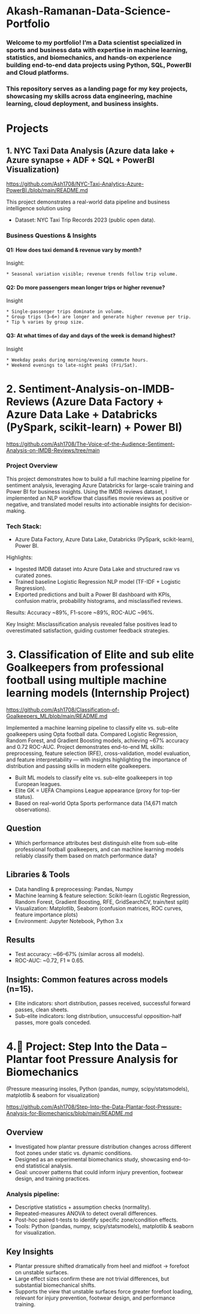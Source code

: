 # Akash-Ramanan-Data-Science-Portfolio

### Welcome to my portfolio! I’m a Data scientist specialized in sports and business data with expertise in machine learning, statistics, and biomechanics, and hands-on experience building end-to-end data projects using Python, SQL, PowerBI and Cloud platforms.

### This repository serves as a landing page for my key projects, showcasing my skills across data engineering, machine learning, cloud deployment, and business insights.


# Projects
## 1. NYC Taxi Data Analysis (Azure data lake + Azure synapse + ADF + SQL + PowerBI Visualization)
https://github.com/Ash1708/NYC-Taxi-Analytics-Azure-PowerBI./blob/main/README.md

This project demonstrates a real-world data pipeline and business intelligence solution using
* Dataset: NYC Taxi Trip Records 2023 (public open data).
### Business Questions & Insights
#### Q1: How does taxi demand & revenue vary by month?
Insight: 
      
    * Seasonal variation visible; revenue trends follow trip volume.
#### Q2: Do more passengers mean longer trips or higher revenue?
Insight

    * Single-passenger trips dominate in volume.
    * Group trips (3–6+) are longer and generate higher revenue per trip.
    * Tip % varies by group size.
#### Q3: At what times of day and days of the week is demand highest?
Insight

    * Weekday peaks during morning/evening commute hours.
    * Weekend evenings to late-night peaks (Fri/Sat).


# 2. Sentiment-Analysis-on-IMDB-Reviews (Azure Data Factory + Azure Data Lake + Databricks (PySpark, scikit-learn) + Power BI)
https://github.com/Ash1708/The-Voice-of-the-Audience-Sentiment-Analysis-on-IMDB-Reviews/tree/main

### Project Overview
This project demonstrates how to build a full machine learning pipeline for sentiment analysis, leveraging Azure Databricks for large-scale training and Power BI for business insights. Using the IMDB reviews dataset, I implemented an NLP workflow that classifies movie reviews as positive or negative, and translated model results into actionable insights for decision-making.

### Tech Stack:
* Azure Data Factory, Azure Data Lake, Databricks (PySpark, scikit-learn), Power BI.

Highlights:
* Ingested IMDB dataset into Azure Data Lake and structured raw vs curated zones.
* Trained baseline Logistic Regression NLP model (TF-IDF + Logistic Regression).
* Exported predictions and built a Power BI dashboard with KPIs, confusion matrix, probability histograms, and misclassified reviews.
  
Results: Accuracy ~89%, F1-score ~89%, ROC-AUC ~96%.


Key Insight: Misclassification analysis revealed false positives lead to overestimated satisfaction, guiding customer feedback strategies.



# 3. Classification of Elite and sub elite Goalkeepers from professional football using multiple machine learning models (Internship Project)

https://github.com/Ash1708/Classification-of-Goalkeepers_ML/blob/main/README.md

Implemented a machine learning pipeline to classify elite vs. sub-elite goalkeepers using Opta football data. Compared Logistic Regression, Random Forest, and Gradient Boosting models, achieving ~67% accuracy and 0.72 ROC-AUC. Project demonstrates end-to-end ML skills: preprocessing, feature selection (RFE), cross-validation, model evaluation, and feature interpretability — with insights highlighting the importance of distribution and passing skills in modern elite goalkeepers.

* Built ML models to classify elite vs. sub-elite goalkeepers in top European leagues.
* Elite GK = UEFA Champions League appearance (proxy for top-tier status).
* Based on real-world Opta Sports performance data (14,671 match observations).

## Question 
* Which performance attributes best distinguish elite from sub-elite professional football goalkeepers, and can machine learning models reliably classify them based on match performance data?
  
## Libraries & Tools

* Data handling & preprocessing: Pandas, Numpy
* Machine learning & feature selection: Scikit-learn (Logistic Regression, Random Forest, Gradient Boosting, RFE, GridSearchCV, train/test split)
* Visualization: Matplotlib, Seaborn (confusion matrices, ROC curves, feature importance plots)
* Environment: Jupyter Notebook, Python 3.x

 ## Results

* Test accuracy: ~66–67% (similar across all models).
* ROC-AUC: ~0.72, F1 ≈ 0.65.

## Insights: Common features across models (n=15).

* Elite indicators: short distribution, passes received, successful forward passes, clean sheets.
* Sub-elite indicators: long distribution, unsuccessful opposition-half passes, more goals conceded.


# 4.👣 Project: Step Into the Data – Plantar foot Pressure Analysis for Biomechanics 

(Pressure measuring insoles, Python (pandas, numpy, scipy/statsmodels), matplotlib & seaborn for visualization)

https://github.com/Ash1708/Step-Into-the-Data-Plantar-foot-Pressure-Analysis-for-Biomechanics/blob/main/README.md

## Overview

* Investigated how plantar pressure distribution changes across different foot zones under static vs. dynamic conditions.
* Designed as an experimental biomechanics study, showcasing end-to-end statistical analysis.
* Goal: uncover patterns that could inform injury prevention, footwear design, and training practices.

### Analysis pipeline:

* Descriptive statistics + assumption checks (normality).
* Repeated-measures ANOVA to detect overall differences.
* Post-hoc paired t-tests to identify specific zone/condition effects.
* Tools: Python (pandas, numpy, scipy/statsmodels), matplotlib & seaborn for visualization.


## Key Insights

* Plantar pressure shifted dramatically from heel and midfoot → forefoot on unstable surfaces.
* Large effect sizes confirm these are not trivial differences, but substantial biomechanical shifts.
* Supports the view that unstable surfaces force greater forefoot loading, relevant for injury prevention, footwear design, and performance training.



